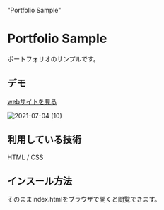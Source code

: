 "Portfolio Sample" 

Portfolio Sample
====

ポートフォリオのサンプルです。

## デモ
[webサイトを見る](https://techis-jp-portfolio-sample0.herokuapp.com/)

![2021-07-04 (10)](https://user-images.githubusercontent.com/86019668/124374488-a5efcb80-dcd6-11eb-91b6-85d647be8500.png)

## 利用している技術
HTML / CSS

## インスール方法
そのままindex.htmlをブラウザで開くと閲覧できます。


